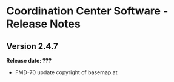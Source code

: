 # Coordination Center Software - Release Notes

## Version 2.4.7

**Release date: ???**

* FMD-70 update copyright of basemap.at
